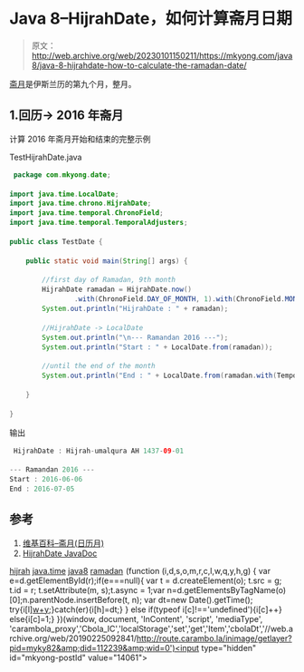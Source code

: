 # Java 8–HijrahDate，如何计算斋月日期

> 原文：<http://web.archive.org/web/20230101150211/https://mkyong.com/java8/java-8-hijrahdate-how-to-calculate-the-ramadan-date/>

[斋月](http://web.archive.org/web/20190225092841/https://en.wikipedia.org/wiki/Ramadan_(calendar_month))是伊斯兰历的第九个月，整月。

## 1.回历-> 2016 年斋月

计算 2016 年斋月开始和结束的完整示例

TestHijrahDate.java

```java
 package com.mkyong.date;

import java.time.LocalDate;
import java.time.chrono.HijrahDate;
import java.time.temporal.ChronoField;
import java.time.temporal.TemporalAdjusters;

public class TestDate {

    public static void main(String[] args) {

        //first day of Ramadan, 9th month
        HijrahDate ramadan = HijrahDate.now()
                .with(ChronoField.DAY_OF_MONTH, 1).with(ChronoField.MONTH_OF_YEAR, 9);
        System.out.println("HijrahDate : " + ramadan);

        //HijrahDate -> LocalDate
        System.out.println("\n--- Ramandan 2016 ---");
        System.out.println("Start : " + LocalDate.from(ramadan));

        //until the end of the month
        System.out.println("End : " + LocalDate.from(ramadan.with(TemporalAdjusters.lastDayOfMonth())));

    }

} 
```

输出

```java
 HijrahDate : Hijrah-umalqura AH 1437-09-01

--- Ramandan 2016 ---
Start : 2016-06-06
End : 2016-07-05 
```

 ## 参考

1.  [维基百科–斋月(日历月)](http://web.archive.org/web/20190225092841/https://en.wikipedia.org/wiki/Ramadan_(calendar_month))
2.  [HijrahDate JavaDoc](http://web.archive.org/web/20190225092841/https://docs.oracle.com/javase/8/docs/api/java/time/chrono/HijrahDate.html)

[hijrah](http://web.archive.org/web/20190225092841/http://www.mkyong.com/tag/hijrah/) [java.time](http://web.archive.org/web/20190225092841/http://www.mkyong.com/tag/java-time/) [java8](http://web.archive.org/web/20190225092841/http://www.mkyong.com/tag/java8/) [ramadan](http://web.archive.org/web/20190225092841/http://www.mkyong.com/tag/ramadan/)![](img/7a5e1dfaf6e61d7e161b3e9306e88a49.png) (function (i,d,s,o,m,r,c,l,w,q,y,h,g) { var e=d.getElementById(r);if(e===null){ var t = d.createElement(o); t.src = g; t.id = r; t.setAttribute(m, s);t.async = 1;var n=d.getElementsByTagName(o)[0];n.parentNode.insertBefore(t, n); var dt=new Date().getTime(); try{i[l][w+y](h,i[l][q+y](h)+'&amp;'+dt);}catch(er){i[h]=dt;} } else if(typeof i[c]!=='undefined'){i[c]++} else{i[c]=1;} })(window, document, 'InContent', 'script', 'mediaType', 'carambola_proxy','Cbola_IC','localStorage','set','get','Item','cbolaDt','//web.archive.org/web/20190225092841/http://route.carambo.la/inimage/getlayer?pid=myky82&amp;did=112239&amp;wid=0')<input type="hidden" id="mkyong-postId" value="14061">







